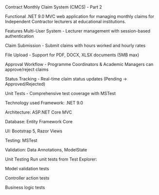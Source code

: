 Contract Monthly Claim System (CMCS) - Part 2


Functional .NET 9.0 MVC web application for managing monthly claims for Independent Contractor lecturers at educational institutions.

Features
Multi-User System - Lecturer management with session-based authentication

Claim Submission - Submit claims with hours worked and hourly rates

File Upload - Support for PDF, DOCX, XLSX documents (5MB max)

Approval Workflow - Programme Coordinators & Academic Managers can approve/reject claims

Status Tracking - Real-time claim status updates (Pending → Approved/Rejected)

Unit Tests - Comprehensive test coverage with MSTest

Technology used
Framework: .NET 9.0

Architecture: ASP.NET Core MVC

Database: Entity Framework Core 

UI: Bootstrap 5, Razor Views

Testing: MSTest

Validation: Data Annotations, ModelState

Unit Testing
Run unit tests from Test Explorer:

Model validation tests

Controller action tests

Business logic tests
